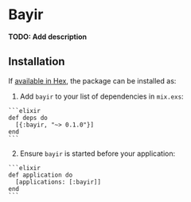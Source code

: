 # Bayir

**TODO: Add description**

## Installation

If [available in Hex](https://hex.pm/docs/publish), the package can be installed as:

  1. Add `bayir` to your list of dependencies in `mix.exs`:

    ```elixir
    def deps do
      [{:bayir, "~> 0.1.0"}]
    end
    ```

  2. Ensure `bayir` is started before your application:

    ```elixir
    def application do
      [applications: [:bayir]]
    end
    ```

